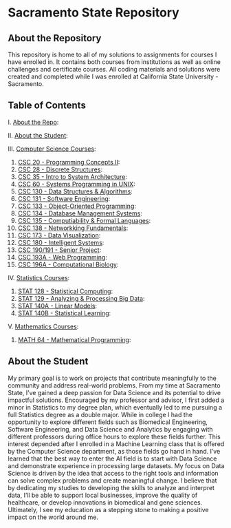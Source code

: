 # Sacramento State Repository
## About the Repository
This repository is home to all of my solutions to assignments for courses I have enrolled in. It contains both courses from institutions as well as online challenges and certificate courses. All coding materials and solutions were created and completed while I was enrolled at California State University - Sacramento.

## Table of Contents
I. [About the Repo](#about-the-repository):

II. [About the Student](#about-the-student):

III. [Computer Science Courses](https://github.com/austin-mel-edu/sacramento-state-university.git):
  1. [CSC 20 - Programming Concepts II](./CSC20%20-%20Programming%20Concepts%20II):
  2. [CSC 28 - Discrete Structures](./CSC28%20-%20Discrete%20Structures):
  3. [CSC 35 - Intro to System Architecture]():
  4. [CSC 60 - Systems Programming in UNIX](./CSC60%20-%20Systems%20Programming%20in%20UNIX):
  5. [CSC 130 - Data Structures & Algorithms](./CSC130%20-%20Data%20Structures%20%26%20Algorithms):
  6. [CSC 131 - Software Engineering](./):
  7. [CSC 133 - Object-Oriented Programming](./):
  8. [CSC 134 - Database Management Systems](./CSC134%20-%20Database%20Management%20Systems):
  9. [CSC 135 - Computiability & Formal Languages](./CSC135%20-%20Computability%20%26%20Formal%20Languages):
  10. [CSC 138 - Networkking Fundamentals](./CSC138%20-%20Networking%20Fundamentals):
  11. [CSC 173 - Data Visualization](./CSC173%20-%20Data%20Visualization):
  12. [CSC 180 - Intelligent Systems](./CSC180%20-%20Intelligent%20Systems):
  13. [CSC 190/191 - Senior Project](./):
  14. [CSC 193A - Web Programming](./CSC193A%20-%20Web%20Programming):
  15. [CSC 196A - Computational Biology](./CSC196A%20-%20Computational%20Biology):

IV. [Statistics Courses](https://github.com/austin-mel-edu/sacramento-state-university.git):
  1. [STAT 128 - Statistical Computing]():
  2. [STAT 129 - Analyzing & Processing Big Data]():
  3. [STAT 140A - Linear Models]():
  4. [STAT 140B - Statistical Learning]():

V. [Mathematics Courses](https://github.com/austin-mel-edu/sacramento-state-university.git):
  1. [MATH 64 - Mathematical Programming]():





## About the Student
My primary goal is to work on projects that contribute meaningfully to the community and address real-world problems. From my time at Sacramento State, I’ve gained a deep passion for Data Science and its potential to drive impactful solutions. Encouraged by my professor and advisor, I first added a minor in Statistics to my degree plan, which eventually led to me pursuing a full Statistics degree as a double major. While in college I had the opportunity to explore different fields such as Biomedical Engineering, Software Engineering, and Data Science and Analytics by engaging with different professors during office hours to explore these fields further. This interest depended after I enrolled in a Machine Learning class that is offered by the Computer Science department, as those fields go hand in hand. I’ve learned that the best way to enter the AI field is to start with Data Science and demonstrate experience in processing large datasets. My focus on Data Science is driven by the idea that access to the right tools and information can solve complex problems and create meaningful change. I believe that by dedicating my studies to developing the skills to analyze and interpret data, I’ll be able to support local businesses, improve the quality of healthcare, or develop innovations in biomedical and gene sciences. Ultimately, I see my education as a stepping stone to making a positive impact on the world around me.
